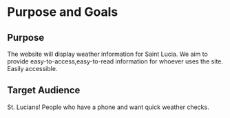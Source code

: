 # Purpose and Goals

## Purpose
The website will display weather information for Saint Lucia.
We aim to provide easy-to-access,easy-to-read information for whoever uses the site. Easily accessible.

## Target Audience
St. Lucians! People who have a phone and want quick weather checks.
